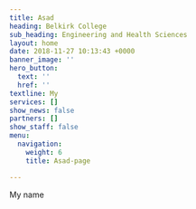 ```yaml
---
title: Asad
heading: Belkirk College
sub_heading: Engineering and Health Sciences
layout: home
date: 2018-11-27 10:13:43 +0000
banner_image: ''
hero_button:
  text: ''
  href: ''
textline: My
services: []
show_news: false
partners: []
show_staff: false
menu:
  navigation:
    weight: 6
    title: Asad-page

---
```

My name